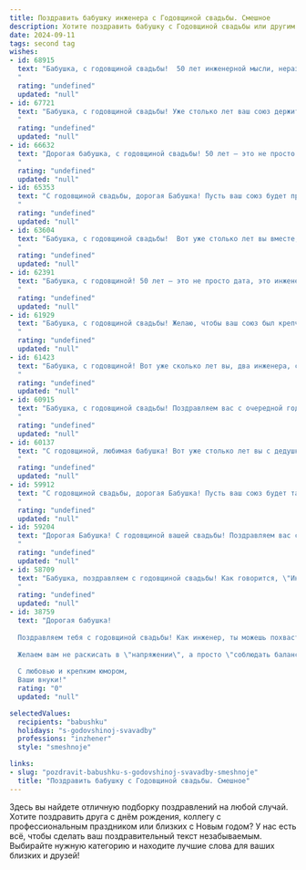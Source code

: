 ```yaml
---
title: Поздравить бабушку инженера с Годовщиной свадьбы. Смешное
description: Хотите поздравить бабушку с Годовщиной свадьбы или другим праздником? Наш ИИ создаст незабываемое поздравление, а вы обязательно выделитесь среди других.  
date: 2024-09-11
tags: second tag
wishes:
- id: 68915
  text: "Бабушка, с годовщиной свадьбы!  50 лет инженерной мысли, неразрывно соединенной с любовью, – вот что называется настоящей крепкой конструкцией! 🎉 Желаем, чтобы этот фундамент был прочным и надежным еще долгие-долгие годы, а совместная жизнь была  яркой и динамичной, как чертежи самого смелого проекта! 😜
  "
  rating: "undefined"
  updated: "null"
- id: 67721
  text: "Бабушка, с годовщиной свадьбы! Уже столько лет ваш союз держится на инженерном расчете и прочности, как мост, построенный по вашим чертежам.  Желаем, чтобы ваша любовь  была крепче бетона, а огонь страсти горел ярче, чем сварка!
  "
  rating: "undefined"
  updated: "null"
- id: 66632
  text: "Дорогая бабушка, с годовщиной свадьбы! 50 лет – это не просто юбилей, это доказательство того, что вы не только отличные инженеры, но и гениальные архитекторы семейного счастья! Пусть ваша жизнь будет такой же крепкой и надежной, как и мосты, которые, я уверен, ваш муж строил (и строит! 😉).
  "
  rating: "undefined"
  updated: "null"
- id: 65353
  text: "С годовщиной свадьбы, дорогая Бабушка! Пусть ваш союз будет прочным, как стальные конструкции, которые проектирует ваш инженерный гений! 🥳 Желаем вам, чтобы ваша семейная жизнь была такой же гармоничной, как идеальный чертеж! 😉
  "
  rating: "undefined"
  updated: "null"
- id: 63604
  text: "Бабушка, с годовщиной свадьбы!  Вот уже столько лет вы вместе, что можно смело сказать: ваш брак – это инженерный шедевр, рассчитанный на максимальную прочность и долговечность!  Желаем вам, чтобы ваши конструкторские решения по-прежнему были безупречными, а семейная \"постройка\"  стояла крепко, как дом!
  "
  rating: "undefined"
  updated: "null"
- id: 62391
  text: "Бабушка, с годовщиной! 50 лет — это не просто дата, это инженерный подвиг! Вы с дедушкой построили такой крепкий фундамент любви, что никакие кризисы ему не страшны. Браво!
  "
  rating: "undefined"
  updated: "null"
- id: 61929
  text: "Бабушка, с годовщиной свадьбы! Желаю, чтобы ваш союз был крепче стали, а ваша совместная жизнь была ярче и насыщеннее, чем чертежи самого гениального инженера! 😂❤️
  "
  rating: "undefined"
  updated: "null"
- id: 61423
  text: "Бабушка, с годовщиной! Вот уже сколько лет вы, два инженера, строите прочный фундамент своей любви, а она, как дом, построенный по всем правилам, только крепче становится! Желаем вам, чтобы ваша семейная конструкция оставалась всегда современной, устойчивой и красивой. Пусть каждый день будет как чертеж, где все идеально сходится, а ваши чувства - как прочный бетон, который никакие катаклизмы не разрушат!
  "
  rating: "undefined"
  updated: "null"
- id: 60915
  text: "Бабушка, с годовщиной свадьбы! Поздравляем вас с очередной годовщиной вашей инженерной прочности в браке! Пусть ваш союз будет таким же надежным и крепким, как мосты, которые построил ваш любимый инженер 🥰
  "
  rating: "undefined"
  updated: "null"
- id: 60137
  text: "С годовщиной, любимая бабушка! Вот уже столько лет вы с дедушкой строите свой семейный мост, а он все крепче и крепче, как настоящая инженерная конструкция! 😉 Пусть ваша любовь и дальше будет прочной, как бетон, а жизнь – яркой и интересной, как проект со множеством деталей! 🎉
  "
  rating: "undefined"
  updated: "null"
- id: 59912
  text: "С годовщиной свадьбы, дорогая Бабушка! Пусть ваш союз будет таким же прочным и надежным, как мосты, проектируемые лучшим инженером в мире! 🎉
  "
  rating: "undefined"
  updated: "null"
- id: 59204
  text: "Дорогая Бабушка! С годовщиной вашей свадьбы! Поздравляем вас с очередным витком вашей инженерной эпопеи! Желаем вам, чтобы ваша любовь была такой же прочной, как фундамент небоскреба, а отношения такими же гладкими, как полированный металл! Пусть ваш семейный очаг всегда будет теплым, как паяльная лампа, а жизнь - яркой, как искры сварки! 😉🚀
  "
  rating: "undefined"
  updated: "null"
- id: 58709
  text: "Бабушка, поздравляем с годовщиной свадьбы! Как говорится, \"Инженер - это человек, который умеет из двух кирпичей построить дом, а потом найти где-то ещё один кирпич\"! Вот и вы, за долгие годы совместной жизни,  умудрились не только построить прочный фундамент крепкой семьи, но и  еще и дополнительный кирпич в виде внуков пристроить!
  "
  rating: "undefined"
  updated: "null"
- id: 38759
  text: "Дорогая бабушка!
  
  Поздравляем тебя с годовщиной свадьбы! Как инженер, ты можешь похвастаться не только построением бесчисленных конструкций, но и долговечной и крепкой \"супружеской основы\"! Ваша любовь — это не просто чертеж, а настоящий проект, который успешно проходит все проверки на прочность!
  
  Желаем вам не раскисать в \"напряжении\", а просто \"соблюдать баланс\" в отношениях и \"оптимизировать\" каждое мгновение вместе! Пусть ваша жизнь будет обустроена по последнему слову техники, а в душе всегда будет место для романтики и улыбок!
  
  С любовью и крепким юмором,
  Ваши внуки!"
  rating: "0"
  updated: "null"

selectedValues:
  recipients: "babushku"
  holidays: "s-godovshinoj-svavadby"
  professions: "inzhener"
  style: "smeshnoje"

links:
- slug: "pozdravit-babushku-s-godovshinoj-svavadby-smeshnoje"
  title: "Поздравить бабушку с Годовщиной свадьбы. Смешное"
---
```


Здесь вы найдете отличную подборку поздравлений на любой случай. 
Хотите поздравить друга с днём рождения, коллегу с профессиональным праздником или близких с Новым годом? У нас есть всё, чтобы сделать ваш поздравительный текст незабываемым. Выбирайте нужную категорию и находите лучшие слова для ваших близких и друзей!
